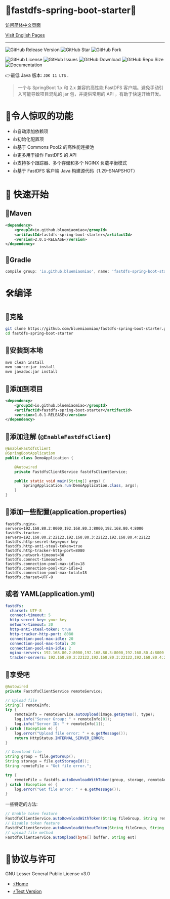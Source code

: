 # 💯fastdfs-spring-boot-starter💯

[访问简体中文页面](README_zh_CN.md)

[Visit English Pages](README.md)

-----

![GitHub Release Version](https://img.shields.io/github/v/release/bluemiaomiao/fastdfs-spring-boot-starter?display_name=tag)
![GitHub Star](https://img.shields.io/github/stars/bluemiaomiao/fastdfs-spring-boot-starter?label=star)
![GitHub Fork](https://img.shields.io/github/forks/bluemiaomiao/fastdfs-spring-boot-starter?label=fork)

![GitHub License](https://img.shields.io/github/license/bluemiaomiao/fastdfs-spring-boot-starter)
![GitHub Issues](https://img.shields.io/github/issues/bluemiaomiao/fastdfs-spring-boot-starter)
![GitHub Download](https://img.shields.io/github/downloads/bluemiaomiao/fastdfs-spring-boot-starter/total)
![GitHub Repo Size](https://img.shields.io/github/repo-size/bluemiaomiao/fastdfs-spring-boot-starter)
![Documentation](https://img.shields.io/badge/documentation-yes-brightgreen)

👉最低 Java 版本: ``JDK 11 LTS`` .

> 一个与 SpringBoot 1.x 和 2.x 兼容的高性能 FastDFS 客户端。避免手动引入可能导致项目混乱的 jar 包，并提供常用的 API ，有助于快速开始开发。

# 🥳令人惊叹的功能

- 👍自动添加依赖项
- 👍初始化配置项
- 👍基于 Commons Pool2 的高性能连接池
- 👍更多用于操作 FastDFS 的 API
- 👍支持多个跟踪器、多个存储和多个 NGINX 负载平衡模式
- 👍基于 FastDFS 客户端 Java 构建源代码（1.29-SNAPSHOT）

# 👊 快速开始

## 🍧Maven

```xml
<dependency>
    <groupId>io.github.bluemiaomiao</groupId>
    <artifactId>fastdfs-spring-boot-starter</artifactId>
    <version>2.0.1-RELEASE</version>
</dependency>
```

## 🍧Gradle

```groovy
compile group: 'io.github.bluemiaomiao', name: 'fastdfs-spring-boot-starter', version: '2.0.0-RELEASE'
```

# 🛠️编译

## 🍭克隆

```bash
git clone https://github.com/bluemiaomiao/fastdfs-spring-boot-starter.git
cd fastdfs-spring-boot-starter
```

## 🍭安装到本地

```bash
mvn clean install
mvn source:jar install
mvn javadoc:jar install
```

## 🍭添加到项目

```xml
<dependency>
    <groupId>io.github.bluemiaomiao</groupId>
    <artifactId>fastdfs-spring-boot-starter</artifactId>
    <version>1.0.1-RELEASE</version>
</dependency>
```

## 🍭添加注解 (``@EnableFastdfsClient``)

```java
@EnableFastdfsClient
@SpringBootApplication
public class DemoApplication {

    @Autowired
    private FastdfsClientService fastdfsClientService;

    public static void main(String[] args) {
        SpringApplication.run(DemoApplication.class, args);
    }
}
```
## 🍭添加一些配置(application.properties)

```properties
fastdfs.nginx-servers=192.168.80.2:8000,192.168.80.3:8000,192.168.80.4:8000
fastdfs.tracker-servers=192.168.80.2:22122,192.168.80.3:22122,192.168.80.4:22122
fastdfs.http-secret-key=your key
fastdfs.http-anti-steal-token=true
fastdfs.http-tracker-http-port=8080
fastdfs.network-timeout=30
fastdfs.connect-timeout=5
fastdfs.connection-pool-max-idle=18
fastdfs.connection-pool-min-idle=2
fastdfs.connection-pool-max-total=18
fastdfs.charset=UTF-8
```

## 或者 YAML(application.yml)

```yaml
fastdfs:
  charset: UTF-8
  connect-timeout: 5
  http-secret-key: your key
  network-timeout: 30
  http-anti-steal-token: true
  http-tracker-http-port: 8080
  connection-pool-max-idle: 20
  connection-pool-max-total: 20
  connection-pool-min-idle: 2
  nginx-servers: 192.168.80.2:8000,192.168.80.3:8000,192.168.80.4:8000
  tracker-servers: 192.168.80.2:22122,192.168.80.3:22122,192.168.80.4:22122
```

## 🍭享受吧

```java
@Autowired
private FastdfsClientService remoteService;

// Upload file
String[] remoteInfo;
try {
    remoteInfo = remoteService.autoUpload(image.getBytes(), type);
    log.info("Server Group: " + remoteInfo[0]);
    log.info("Server ID: " + remoteInfo[1]);
} catch (Exception e) {
    log.error("Upload file error: " + e.getMessage());
    return HttpStatus.INTERNAL_SERVER_ERROR;
}

// Download file
String group = file.getGroup();
String storage = file.getStorageId();
String remoteFile = "Get file error.";

try {
    remoteFile = fastdfs.autoDownloadWithToken(group, storage, remoteAddress);
} catch (Exception e) {
    log.error("Get file error: " + e.getMessage());
}
```

一些特定的方法:

```java
// Enable token feature
FastdfsClientService.autoDownloadWithToken(String fileGroup, String remoteFileName, String clientIpAddress)
// Disable token feature
FastdfsClientService.autoDownloadWithoutToken(String fileGroup, String remoteFileName, String clientIpAddress)
// upload file method
FastdfsClientService.autoUpload(byte[] buffer, String ext)
```

# 🌈协议与许可

GNU Lesser General Public License v3.0

- [⚡Home](https://www.gnu.org/licenses/lgpl-3.0.html)
- [⚡Text Version](https://www.gnu.org/licenses/lgpl-3.0.txt)
